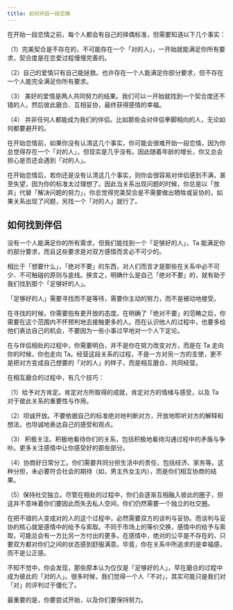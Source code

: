 ```yaml
---
title: 如何开启一段恋情
---
```


在开始一段恋情之前，每个人都会有自己的择偶标准，但需要知道以下几个事实：

（1）完美契合是不存在的，不可能存在一个「对的人」，一开始就能满足你所有要求，契合度是在恋爱过程慢慢完善的。

（2）自己的爱情只有自己能拯救。也许存在一个人能满足你部分要求，但不存在一个人能完全满足你所有要求。

（3） 美好的爱情是两人共同努力的结果。我们可以一开始就找到一个契合度还不错的人，然后彼此磨合、互相妥协，最终获得感情的幸福。

（4） 并非任何人都能成为我们的伴侣。比如那些会对伴侣拳脚相向的人，无论如何都要避开的。

在开始恋情前，如果你没有认清这几个事实，你可能会很难开始一段恋情，因为你总觉得存在一个「对的人」，但现实是几乎没有。因此随着年龄的增长，你又总会担心是否还会遇到「对的人」。

在开始恋情后，若你还是没有认清这几个事实，则你会很容易对伴侣感到不满，甚至失望，因为你的标准太过理想了。因此当关系出现问题的时候，你总是以「放弃」代替「解决问题的努力」，你总觉得完美契合是不需要做出牺牲或妥协的，如果关系出现了问题，另找一个「对的人」就行了。

## 如何找到伴侣

没有一个人能满足你的所有需求，但我们能找到一个「足够好的人」，Ta 能满足你的部分要求，而且这些要求是对双方感情而言必不可少的。

相比于「想要什么」，「绝对不要」的东西，对人们而言才是那些在关系中必不可少、不可触碰的原则与底线。换言之，明确什么是自己「绝对不要」的，就有助于我们找到那个「足够好的人」。

「足够好的人」需要寻找而不是等待，需要你主动的努力，而不是被动地接受。

在寻找的时候，你需要抱有更开放的态度。在明确了「绝对不要」的范畴之后，你需要在这个范围内不怀预判地去接触更多的人。而在认识他人的过程中，也要多给他们表达自己的机会，不要因为一些小事过早地对一个人下定论。

在与伴侣相处的过程中，你需要明白，并不是你在努力改变对方，而是在 Ta 走向你的时候，你也走向 Ta。经营这段关系的过程，不是一方对另一方的支使，更不是把对方变成自己想要的「对的人」的样子，而是相互磨合、共同经营。

在相互磨合的过程中，有几个技巧：

（1）给予对方肯定。肯定对方所取得的成就，肯定对方的情绪与感受，以及 Ta 对于彼此关系的重要性与作用。

（2）坦诚开放。不要依据自己的标准绝对地判断对方，开放地聆听对方的解释和想法，也坦诚地表达自己的感受和观点。

（3） 积极关注。积极地看待你们的关系，包括积极地看待沟通过程中的矛盾与争吵。更多关注感情中让你感受好的那些部分。

（4）协商好日常分工。你们需要共同分担生活中的责任，包括经济、家务等。这种分担，未必要符合社会的期待（如，男主外女主内），而是你们相互协商的结果。

（5）保持社交独立。尽管在相处的过程中，你们会逐渐互相融入彼此的圈子，但这并不意味着你们要因此而失去私人空间，你们仍然需要一个独立的社交圈。

在把不错的人变成对的人的这个过程中，必然需要双方的谈判与妥协。而谈判与妥协的核心就是感情中的给予与索取。不同于市场上的等价交换，感情中的给予与索取，可能总会有一方比另一方付出的更多。在感情中，绝对的公平是不存在的，只要双方都对你们之间的状态感到舒服满意。毕竟，你在关系中所追求的是幸福感，而不是公正感。

不知不觉中，你会发现，那些原本认为仅仅是「足够好的人」，早在磨合的过程中成为彼此的「对的人」。很多时候，我们觉得一个人「不对」，其实可能只是我们对「对」的评判过于僵化了。

最重要的是，你要尝试开始，以及你们要保持努力。